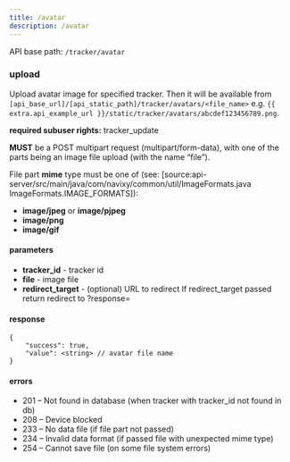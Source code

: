 ```yaml
---
title: /avatar
description: /avatar
---
```


API base path: `/tracker/avatar`

### upload
Upload avatar image for specified tracker.
Then it will be available from `[api_base_url]/[api_static_path]/tracker/avatars/<file_name>`
e.g. `{{ extra.api_example_url }}/static/tracker/avatars/abcdef123456789.png`.

**required subuser rights:** tracker_update

**MUST** be a POST multipart request (multipart/form-data),
with one of the parts being an image file upload (with the name “file”).

File part **mime** type must be one of (see: [source:api-server/src/main/java/com/navixy/common/util/ImageFormats.java ImageFormats.IMAGE_FORMATS]):
*    **image/jpeg** or **image/pjpeg**
*    **image/png**
*    **image/gif**

#### parameters
* **tracker_id** - tracker id
* **file** - image file
* **redirect_target** - (optional) URL to redirect If redirect_target passed return redirect to ?response=

#### response
```json5
{
    "success": true,
    "value": <string> // avatar file name
}
```

#### errors
*   201 – Not found in database (when tracker with tracker_id not found in db)
*   208 – Device blocked
*   233 – No data file (if file part not passed)
*   234 – Invalid data format (if passed file with unexpected mime type)
*   254 – Cannot save file (on some file system errors)
